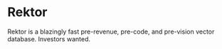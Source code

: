 # Rektor
Rektor is a blazingly fast pre-revenue, pre-code, and pre-vision vector database. Investors wanted.
